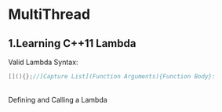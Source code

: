 # MultiThread
1.Learning C++11 Lambda
---
 Valid Lambda Syntax: <br>
 ```cpp
 [](){};//[Capture List](Function Arguments){Function Body}:
 ```
 <br>
 Defining and Calling a Lambda
